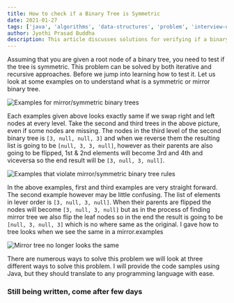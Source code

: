 ```yaml
---
title: How to check if a Binary Tree is Symmetric
date: 2021-01-27
tags: ['java', 'algorithms', 'data-structures', 'problem', 'interview-question', 'binary-tree']
author: Jyothi Prasad Buddha
description: This article discusses solutions for verifying if a binary tree is symmetric or not
---
```


Assuming that you are given a root node of a binary tree, you need to test if the tree is symmetric. This problem can be solved by both iterative and recursive approaches. Before we jump into learning how to test it. Let us look at some examples on to understand what is a symmetric or mirror binary tree.

<img src="/assets/svgs/2021/01/symmetric-binary-tree-examples.svg" onclick="return false" alt="Examples for mirror/symmetric binary trees">

Each examples given above looks exactly same if we swap right and left nodes at every level. Take the second and third trees in the above picture, even if some nodes are missing. The nodes in the third level of the second binary tree is `[3, null, null, 3]` and when we reverse them the resulting list is going to be `[null, 3, 3, null]`, however as their parents are also going to be flipped, 1st & 2nd elements will become 3rd and 4th and viceversa so the end result will be `[3, null, 3, null]`.

<img src="/assets/svgs/2021/01/non-symmetric-binary-tree-examples.svg" alt="Examples that violate mirror/symmetric binary tree rules">

In the above examples, first and third examples are very straight forward. The second example however may be little confusing. The list of elements in lever order is `[3, null, 3, null]`. When their parents are flipped the nodes will become `[3, null, 3, null]` but as in the process of finding mirror tree we also flip the leaf nodes so in the end the result is going to be `[null, 3, null, 3]` which is no where same as the original. I gave how to tree looks when we see the same in a mirror.examples

<img src="/assets/svgs/2021/01/mirror-copies-not-matching.svg" alt="Mirror tree no longer looks the same">

There are numerous ways to solve this problem we will look at three different ways to solve this problem. I will provide the code samples using Java, but they should translate to any programming language with ease. <!-- more -->

<!-- more -->

### Still being written, come after few days
